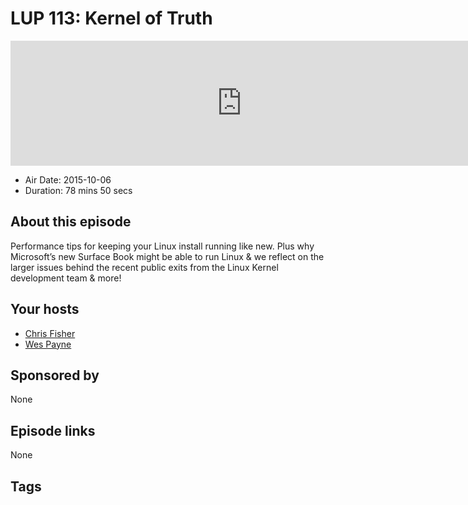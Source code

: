 # LUP 113: Kernel of Truth

<iframe src="https://player.fireside.fm/v2/RUkczH-V+18boAp9O?theme=dark" width="740" height="200" frameborder="0" scrolling="no"></iframe>

* Air Date: 2015-10-06
* Duration: 78 mins 50 secs

## About this episode

Performance tips for keeping your Linux install running like new. Plus why Microsoft’s new Surface Book might be able to run Linux & we reflect on the larger issues behind the recent public exits from the Linux Kernel development team & more!

## Your hosts
* [Chris Fisher](https://linuxunplugged.com/hosts/chrislas)
* [Wes Payne](https://linuxunplugged.com/hosts/wes)

## Sponsored by

None



## Episode links

None



## Tags


